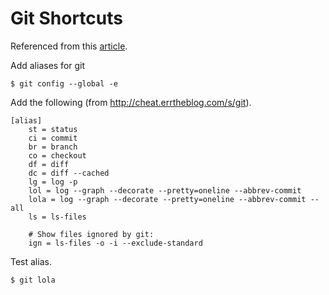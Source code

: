 # Git Shortcuts

Referenced from this [article](https://git-scm.com/book/en/v2/Getting-Started-First-Time-Git-Setup).

Add aliases for git
```
$ git config --global -e
```
Add the following (from http://cheat.errtheblog.com/s/git).
```
[alias]
    st = status
    ci = commit
    br = branch
    co = checkout
    df = diff
    dc = diff --cached
    lg = log -p
    lol = log --graph --decorate --pretty=oneline --abbrev-commit
    lola = log --graph --decorate --pretty=oneline --abbrev-commit --all
    ls = ls-files

    # Show files ignored by git:
    ign = ls-files -o -i --exclude-standard
```

Test alias.
```
$ git lola
```
